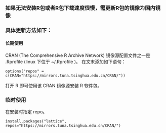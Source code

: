 ### 如果无法安装R包或者R包下载速度很慢，需更新R包的镜像为国内镜像
### 具体更新方法如下：

#### 长期使用
  CRAN (The Comprehensive R Archive Network) 镜像源配置文件之一是 .Rprofile (linux 下位于 ~/.Rprofile )。
  在文末添加如下语句：
  
    options("repos" = c(CRAN="https://mirrors.tuna.tsinghua.edu.cn/CRAN/"))
  
  打开 R 即可使用该 CRAN 镜像源安装 R 软件包。

### 临时使用
  在安装时指定 repo。
  
    install.packages("lattice", repos="https://mirrors.tuna.tsinghua.edu.cn/CRAN/")


    
